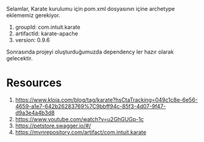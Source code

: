 Selamlar,
Karate kurulumu için pom.xml dosyasının içine archetype eklememiz gerekiyor.

1. groupId: com.intuit.karate
2. artifactId: karate-apache
3. version: 0.9.6

Sonrasında projeyi oluşturduğumuzda dependency ler hazır olarak gelecektir.

# Resources
1. https://www.kloia.com/blog/tag/karate?hsCtaTracking=049c1c8e-6e56-4659-a1e7-642b26283769%7C9bbff94c-85f3-4d07-9f47-d9a3e4a4b3d8
2. https://www.youtube.com/watch?v=u2GhGUGp-1c
3. https://petstore.swagger.io/#/
4. https://mvnrepository.com/artifact/com.intuit.karate


